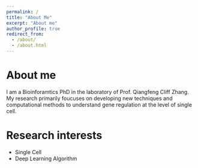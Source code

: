 ```yaml
---
permalink: /
title: "About Me"
excerpt: "About me"
author_profile: true
redirect_from: 
  - /about/
  - /about.html
---
```


About me
======
I am a Bioinforamtics PhD in the laboratory of Prof. Qiangfeng Cliff Zhang. My research primarily foucuses on developing new techniques and computational methods to understand gene regulation at the level of single cell. 


Research interests
======
* Single Cell 
* Deep Learning Algorithm
